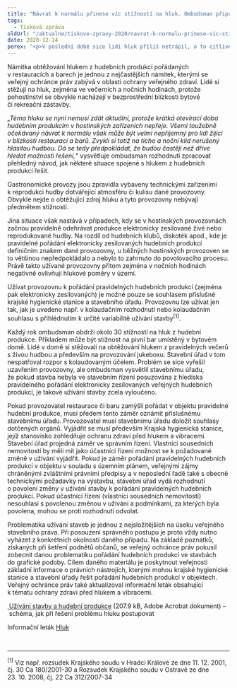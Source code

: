 ```yaml
---
title: "Návrat k normálu přinese víc stížností na hluk. Ombudsman připravil návod, jak obtěžování hlukem řešit"
tags:
  - Tisková zpráva
oldUrl: "/aktualne/tiskove-zpravy-2020/navrat-k-normalu-prinese-vic-stiznosti-na-hluk-ombudsman-pripravil-navod-jak-obtezovan"
date: 2020-12-14
perex: "<p>V poslední době sice lidi hluk příliš netrápil, o to citlivěji budou po návratu k normálnímu fungování hostinských provozoven vnímat hluk z obnovených hudebních produkcí. Ombudsman proto považuje za nutné na danou věc upozornit už nyní a poskytnout lidem v předstihu jednoduchý návod, jak problémy s hlukem řešit.</p>"
---
```


<!-- imported from the old website -->

<p>Námitka obtěžování hlukem z hudebních produkcí pořádaných v restauracích a barech je jednou z nejčastějších námitek, kterými se veřejný ochránce práv zabývá v oblasti ochrany veřejného zdraví. Lidé si stěžují na hluk, zejména ve večerních a nočních hodinách, protože pohostinství se obvykle nacházejí v bezprostřední blízkosti bytové či rekreační zástavby.</p> <p><i>„Téma hluku se nyní nemusí zdát aktuální, protože krátká otevírací doba hudebním produkcím v hostinských zařízeních nepřeje. Všemi toužebně očekávaný návrat k normálu však může být velmi nepříjemný pro lidi žijící v blízkosti restaurací a barů. Zvykli si totiž na ticho a noční klid nerušený hlasitou hudbou. Dá se tedy předpokládat, že budou častěji než dříve hledat možnosti řešení,“</i> vysvětluje ombudsman rozhodnutí zpracovat přehledný návod, jak některé situace spojené s hlukem z hudebních produkcí řešit.</p> <p>Gastronomické provozy jsou zpravidla vybaveny technickými zařízeními k reprodukci hudby dotvářející atmosféru či kulisu dané provozovny. Obvykle nejde o obtěžující zdroj hluku a tyto provozovny nebývají předmětem stížností.</p> <p>Jiná situace však nastává v případech, kdy se v hostinských provozovnách začnou pravidelně odehrávat produkce elektronicky zesilované živé nebo reprodukované hudby. Na rozdíl od hudebních klubů, diskoték apod., kde je pravidelné pořádání elektronicky zesilovaných hudebních produkcí definičním znakem dané provozovny, u běžných hostinských provozoven se to většinou nepředpokládalo a nebylo to zahrnuto do povolovacího procesu. Právě takto užívané provozovny přitom zejména v nočních hodinách negativně ovlivňují hlukové poměry v území.</p> <p>Užívat provozovnu k pořádání pravidelných hudebních produkcí (zejména pak elektronicky zesilovaných) je možné pouze se souhlasem příslušné krajské hygienické stanice a stavebního úřadu. Provozovnu lze užívat jen tak, jak je uvedeno např. v kolaudačním rozhodnutí nebo kolaudačním souhlasu s přihlédnutím k určité variabilitě užívání stavby<sup>[1]</sup>. </p> <p>Každý rok ombudsman obdrží okolo 30 stížností na hluk z hudební produkce. Příkladem může být stížnost na pivní bar umístěný v bytovém domě. Lidé v domě si stěžovali na obtěžování hlukem z pravidelných večerů s živou hudbou a především na provozování jukeboxu. Stavební úřad v tom nespatřoval rozpor s kolaudovaným účelem. Problém se sice vyřešil uzavřením provozovny, ale ombudsman vysvětlil stavebnímu úřadu, že pokud stavba nebyla ve stavebním řízení posuzována z hlediska pravidelného pořádání elektronicky zesilovaných veřejných hudebních produkcí, je takové užívání stavby zcela vyloučeno.</p> <p>Pokud provozovatel restaurace či baru zamýšlí pořádat v objektu pravidelné hudební produkce, musí předem tento záměr oznámit příslušnému stavebnímu úřadu. Provozovatel musí stavebnímu úřadu doložit souhlasy dotčených orgánů. Vyjádřit se musí především Krajská hygienická stanice, jejíž stanovisko zohledňuje ochranu zdraví před hlukem a vibracemi. Stavební úřad projedná záměr ve správním řízení. Vlastníci sousedních nemovitostí by měli mít jako účastníci řízení možnost se k požadované změně v užívání vyjádřit. Pokud je záměr pořádání pravidelných hudebních produkcí v objektu v souladu s územním plánem, veřejnými zájmy chráněnými zvláštními právními předpisy a v neposlední řadě také s obecně technickými požadavky na výstavbu, stavební úřad vydá rozhodnutí o povolení změny v užívání stavby k pořádání pravidelných hudebních produkcí. Pokud účastníci řízení (vlastníci sousedních nemovitostí) nesouhlasí s povolenou změnou v užívání a podmínkami, za kterých byla povolena, mohou se proti rozhodnutí odvolat. </p> <p>Problematika užívání staveb je jednou z nejsložitějších na úseku veřejného stavebního práva. Při posouzení správného postupu je proto vždy nutno vyházet z konkrétních okolností daného případu. Na základě poznatků, získaných při šetření podnětů občanů, se veřejný ochránce práv pokusil zobecnit danou problematiku pořádání hudebních produkcí ve stavbách do grafické podoby. Cílem daného materiálu je poskytnout veřejnosti základní informace o právních nástrojích, kterými mohou krajské hygienické stanice a stavební úřady řešit pořádání hudebních produkcí v objektech.  Veřejný ochránce práv také aktualizoval informační leták obsahující k tématu ochrany zdraví před hlukem a vibracemi.</p><p><a title="Otevření do nového okna" href="https://www.ochrance.cz/fileadmin/user_upload/Ostatni_dokumenty/Hluk-schema.pdf" target="_blank"><img alt="" src="https://www.ochrance.cz/typo3/ext/od_linkdesc/icons/pdf.gif" class="od_linkdesc_icon" /> Užívání stavby a hudební produkce</a> (207.9 kB, Adobe Acrobat dokument) – schéma, jak při řešení problému hluku postupovat</p><p>Informační leták <a href="https://www.ochrance.cz/fileadmin/user_upload/Letaky/Hluk.pdf" target="_blank">Hluk</a></p> <br /> <hr /> <p><sup>[1]</sup> Viz např. rozsudek Krajského soudu v Hradci Králové ze dne 11. 12. 2001, čj. 30 Ca 180/2001-30 a Rozsudek Krajského soudu v Ostravě ze dne 23. 10. 2008, čj. 22 Ca 312/2007-34</p>
